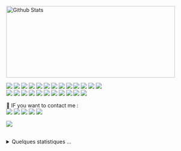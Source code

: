 <p>
  <img alt="Github Stats" src="https://github-readme-stats.vercel.app/api?username=prodev205&show_icons=true&count_private=true&theme=algolia" height="192px" width="450"/>
  <p>
    <img src="https://img.shields.io/badge/-ReactJs-61DAFB?logo=react&logoColor=white&style=for-the-badge"/>
    <img src="https://img.shields.io/badge/-Vue.js-42B883?style=flat-square&logo=Vue.js&logoColor=white"/>
    <img src="https://img.shields.io/badge/-Laravel-F55247?style=flat-square&logo=Laravel&logoColor=white"/>
    <img src="https://img.shields.io/badge/-Lumen-E74430?style=flat-square&logo=Lumen&logoColor=white"/>
    <img src="https://img.shields.io/badge/-Storybook-FF4785?style=flat-square&logo=Storybook&logoColor=white"/>
    <img src="https://img.shields.io/badge/-WebPack-1C78C0?style=flat-square&logo=WebPack&logoColor=white"/>
    <img src="https://img.shields.io/badge/-ESLint-4B32C3?style=flat-square&logo=ESLint&logoColor=white"/>
    <img src="https://img.shields.io/badge/-HTML5-E34F26?style=flat-square&logo=HTML5&logoColor=white"/>
    <img src="https://img.shields.io/badge/-CSS3-1572B6?style=flat-square&logo=CSS3&logoColor=white"/>
    <img src="https://img.shields.io/badge/-Debian-A80030?style=flat-square&logo=Debian&logoColor=white"/>
    <img src="https://img.shields.io/badge/-Google%20Cloud-4285F4?style=flat-square&logo=Google%20Cloud&logoColor=white"/>
    <img src="https://img.shields.io/badge/-OVH%20Cloud-123F6D?style=flat-square&logo=OVH&logoColor=white"/>
    <img src="https://img.shields.io/badge/-Codacy-222F29?style=flat-square&logo=Codacy&logoColor=white"/><br/>
    <img src="https://img.shields.io/badge/-Visual%20Studio%20Code-23A9F2?style=flat-square&logo=Visual%20Studio%20Code&logoColor=white"/>
    <img src="https://img.shields.io/badge/-Github-181717?style=flat-square&logo=GitHub&logoColor=white"/>
    <img src="https://img.shields.io/badge/-Git-F44D27?style=flat-square&logo=Git&logoColor=white"/>
    <img src="https://img.shields.io/badge/-NPM-CB3837?style=flat-square&logo=NPM&logoColor=white"/>
    <img src="https://img.shields.io/badge/-Apache-D22128?style=flat-square&logo=Apache&logoColor=white"/>
    <img src="https://img.shields.io/badge/-Trello-0079BF?style=flat-square&logo=Trello&logoColor=white"/>
    <img src="https://img.shields.io/badge/-Slack-E01563?style=flat-square&logo=Slack&logoColor=white"/>
    <img src="https://img.shields.io/badge/-Sketch-FA6400?style=flat-square&logo=Sketch&logoColor=white"/>
    <img src="https://img.shields.io/badge/-MySQL-F29111?style=flat-square&logo=MySQL&logoColor=white"/>
    <img src="https://img.shields.io/badge/-Insomnia-5849BE?style=flat-square&logo=Insomnia&logoColor=white"/>
    <img src="https://img.shields.io/badge/-Notion-000000?style=flat-square&logo=Notion&logoColor=white"/>
  </p>
</p>
<p>
  📣 IF you want to contact me :<br/>
  <a href="mailto:godmiracle205@gmail.com?subject=[GitHub]%20🔥%20Prise%20de%20contact&body=Bonjour%20Stan%2C%0A%0AJe%20viens%20vers%20toi%20aujourd%27hui%20apr%C3%A8s%20avoir%20vu%20ton%20profil%20GitHub%20pour%20..."><img src="https://img.shields.io/badge/e‑mail-D14836.svg?style=for-the-badge&logo=GMail&logoColor=white"/></a>
  <a href="https://instagram.com/prodev205"><img src="https://img.shields.io/badge/instagram-E4405F.svg?style=for-the-badge&logo=instagram&logoColor=white"/></a>
  <a href="https://twitch.tv/prodev205"><img src="https://img.shields.io/badge/twitch-9146FF.svg?style=for-the-badge&logo=twitch&logoColor=white"/></a>
  <a href="https://linkedin.com/in/stan-daniels-roth-278478127"><img src="https://img.shields.io/badge/linkedin-0077B5.svg?style=for-the-badge&logo=linkedin&logoColor=white"/></a>
  <a href="https://twitter.com/prodev205"><img src="https://img.shields.io/badge/twitter-1DA1F2.svg?style=for-the-badge&logo=twitter&logoColor=white"/></a>
</p>


<img src="http://views.whatilearened.today/views/github/prodev205/views.svg"/>

</p><br/>

<details>
  <summary>Quelques statistiques ...</summary><br/>

<!--START_SECTION:waka-->
![Code Time](http://img.shields.io/badge/Code%20Time-2%2C214%20hrs%203%20mins-blue)

![Profile Views](http://img.shields.io/badge/Profile%20Views-450-blue)

**🐱 My GitHub Data** 

> 📦 2.5 MB Used in GitHub's Storage 
 > 
> 🏆 107 Contributions in the Year 2023
 > 
> 💼 Opted to Hire
 > 
> 📜 38 Public Repositories 
 > 
> 🔑 10 Private Repositories 
 > 
**I'm an Early 🐤** 

```text
🌞 Morning                1115 commits        █░░░░░░░░░░░░░░░░░░░░░░░░   05.77 % 
🌆 Daytime                10907 commits       ██████████████░░░░░░░░░░░   56.41 % 
🌃 Evening                6704 commits        █████████░░░░░░░░░░░░░░░░   34.67 % 
🌙 Night                  610 commits         █░░░░░░░░░░░░░░░░░░░░░░░░   03.15 % 
```
📅 **I'm Most Productive on Monday** 

```text
Monday                   4239 commits        █████░░░░░░░░░░░░░░░░░░░░   21.92 % 
Tuesday                  3785 commits        █████░░░░░░░░░░░░░░░░░░░░   19.57 % 
Wednesday                3740 commits        █████░░░░░░░░░░░░░░░░░░░░   19.34 % 
Thursday                 2449 commits        ███░░░░░░░░░░░░░░░░░░░░░░   12.67 % 
Friday                   2429 commits        ███░░░░░░░░░░░░░░░░░░░░░░   12.56 % 
Saturday                 1630 commits        ██░░░░░░░░░░░░░░░░░░░░░░░   08.43 % 
Sunday                   1064 commits        █░░░░░░░░░░░░░░░░░░░░░░░░   05.50 % 
```


📊 **This Week I Spent My Time On** 

```text
🕑︎ Time Zone: Europe/Paris

💬 Programming Languages: 
Other                    25 mins             ███████████████████░░░░░░   77.81 % 
JavaScript               6 mins              █████░░░░░░░░░░░░░░░░░░░░   18.42 % 
sh                       0 secs              █░░░░░░░░░░░░░░░░░░░░░░░░   02.27 % 
YAML                     0 secs              ░░░░░░░░░░░░░░░░░░░░░░░░░   01.50 % 

🔥 Editors: 
Chrome                   22 mins             █████████████████░░░░░░░░   68.96 % 
VS Code                  9 mins              ███████░░░░░░░░░░░░░░░░░░   28.77 % 
Zsh                      0 secs              █░░░░░░░░░░░░░░░░░░░░░░░░   02.27 % 

💻 Operating System: 
Windows                  22 mins             █████████████████░░░░░░░░   68.96 % 
WSL                      10 mins             ████████░░░░░░░░░░░░░░░░░   31.04 % 
```

**I Mostly Code in JavaScript** 

```text
JavaScript               11 repos            ███████░░░░░░░░░░░░░░░░░░   26.19 % 
PHP                      10 repos            ██████░░░░░░░░░░░░░░░░░░░   23.81 % 
HTML                     9 repos             █████░░░░░░░░░░░░░░░░░░░░   21.43 % 
Vue                      5 repos             ███░░░░░░░░░░░░░░░░░░░░░░   11.90 % 
CSS                      3 repos             ██░░░░░░░░░░░░░░░░░░░░░░░   07.14 % 
```




 Last Updated on 17/07/2023 00:07:14 UTC
<!--END_SECTION:waka-->
</details>
